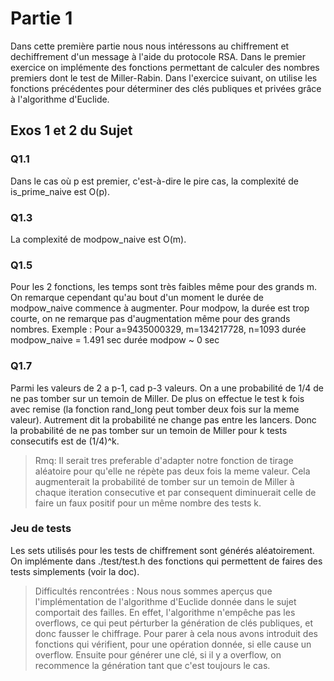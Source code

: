 # Partie 1
Dans cette première partie nous nous intéressons au chiffrement et dechiffrement d'un message à l'aide du protocole RSA.
Dans le premier exercice on implémente des fonctions permettant de calculer des nombres premiers dont le test 
de Miller-Rabin.
Dans l'exercice suivant, on utilise les fonctions précédentes pour déterminer des clés publiques et privées grâce
à l'algorithme d'Euclide.

## Exos 1 et 2 du Sujet

### Q1.1
Dans le cas où p est premier, c'est-à-dire le pire cas, la complexité de is_prime_naive est O(p).

### Q1.3
La complexité de modpow_naive est O(m).

### Q1.5
Pour les 2 fonctions, les temps sont très faibles même pour des grands m.
On remarque cependant qu'au bout d'un moment le durée de modpow_naive commence à augmenter.
Pour modpow, la durée est trop courte, on ne remarque pas d'augmentation même pour des grands nombres.
Exemple :
    Pour a=9435000329, m=134217728, n=1093
    durée modpow_naive = 1.491 sec
    durée modpow ~ 0 sec

### Q1.7
Parmi les valeurs de 2 a p-1, cad p-3 valeurs. On a une probabilité de 1/4 de ne pas tomber sur un temoin de Miller.
De plus on effectue le test k fois avec remise (la fonction rand_long peut tomber deux fois sur la meme valeur).
Autrement dit la probabilité ne change pas entre les lancers. Donc la probabilité de ne pas tomber sur un temoin de Miller 
pour k tests consecutifs est de (1/4)^k.

> Rmq: Il serait tres preferable d'adapter notre fonction de tirage aléatoire pour qu'elle ne répète pas 
> deux fois la meme valeur. Cela augmenterait la probabilité de tomber sur un temoin de Miller à chaque iteration consecutive et 
> par consequent diminuerait celle de faire un faux positif pour un même nombre des tests k.

### Jeu de tests
Les sets utilisés pour les tests de chiffrement sont générés aléatoirement. On implémente dans ./test/test.h des fonctions
qui permettent de faires des tests simplements (voir la doc).

> Difficultés rencontrées : 
> Nous nous sommes aperçus que l'implémentation de l'algorithme d'Euclide donnée dans le sujet comportait des failles.
> En effet, l'algorithme n'empêche pas les overflows, ce qui peut pérturber la génération de clés publiques, et donc fausser
> le chiffrage. Pour parer à cela nous avons introduit des fonctions qui vérifient, pour une opération donnée, si elle cause
> un overflow. Ensuite pour générer une clé, si il y a overflow, on recommence la génération tant que c'est toujours le cas.
